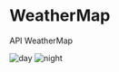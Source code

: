 # WeatherMap
API WeatherMap


![day](https://user-images.githubusercontent.com/49552666/171923373-2bb1a900-ab18-441b-9d33-3a95500e7ea6.png)         ![night](https://user-images.githubusercontent.com/49552666/171923726-dfb6bbd9-483b-4f0c-a99e-decc5fddea10.png)

